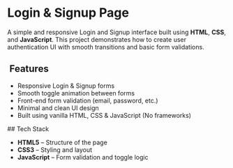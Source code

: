 # Login & Signup Page

A simple and responsive Login and Signup interface built using **HTML**, **CSS**, and **JavaScript**. This project demonstrates how to create user authentication UI with smooth transitions and basic form validations.

##  Features

* Responsive Login & Signup forms
* Smooth toggle animation between forms
* Front-end form validation (email, password, etc.)
* Minimal and clean UI design
* Built using vanilla HTML, CSS & JavaScript (No frameworks)

## Tech Stack

* **HTML5** – Structure of the page
* **CSS3** – Styling and layout
* **JavaScript** – Form validation and toggle logic

